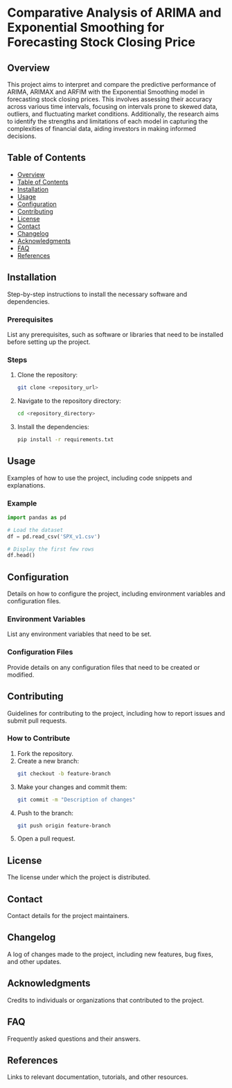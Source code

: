 # Comparative Analysis of ARIMA and Exponential Smoothing for Forecasting Stock Closing Price


## Overview
This project aims to interpret and compare the predictive performance of ARIMA, ARIMAX and ARFIM with the Exponential Smoothing model in forecasting stock closing prices. This involves assessing their accuracy across various time intervals, focusing on intervals prone to skewed data, outliers, and fluctuating market conditions. Additionally, the research aims to identify the strengths and limitations of each model in capturing the complexities of financial data, aiding investors in making informed decisions.

## Table of Contents
- [Overview](#overview)
- [Table of Contents](#table-of-contents)
- [Installation](#installation)
- [Usage](#usage)
- [Configuration](#configuration)
- [Contributing](#contributing)
- [License](#license)
- [Contact](#contact)
- [Changelog](#changelog)
- [Acknowledgments](#acknowledgments)
- [FAQ](#faq)
- [References](#references)

## Installation
Step-by-step instructions to install the necessary software and dependencies.

### Prerequisites
List any prerequisites, such as software or libraries that need to be installed before setting up the project.

### Steps
1. Clone the repository:
    ```bash
    git clone <repository_url>
    ```
2. Navigate to the repository directory:
    ```bash
    cd <repository_directory>
    ```
3. Install the dependencies:
    ```bash
    pip install -r requirements.txt
    ```

## Usage
Examples of how to use the project, including code snippets and explanations.

### Example
```python
import pandas as pd

# Load the dataset
df = pd.read_csv('SPX_v1.csv')

# Display the first few rows
df.head()
```

## Configuration
Details on how to configure the project, including environment variables and configuration files.

### Environment Variables
List any environment variables that need to be set.

### Configuration Files
Provide details on any configuration files that need to be created or modified.

## Contributing
Guidelines for contributing to the project, including how to report issues and submit pull requests.

### How to Contribute
1. Fork the repository.
2. Create a new branch:
    ```bash
    git checkout -b feature-branch
    ```
3. Make your changes and commit them:
    ```bash
    git commit -m "Description of changes"
    ```
4. Push to the branch:
    ```bash
    git push origin feature-branch
    ```
5. Open a pull request.

## License
The license under which the project is distributed.

## Contact
Contact details for the project maintainers.

## Changelog
A log of changes made to the project, including new features, bug fixes, and other updates.

## Acknowledgments
Credits to individuals or organizations that contributed to the project.

## FAQ
Frequently asked questions and their answers.

## References
Links to relevant documentation, tutorials, and other resources.
